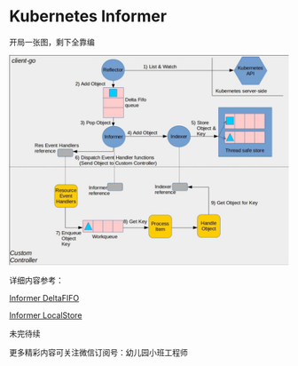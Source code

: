 # Kubernetes Informer


开局一张图，剩下全靠编

![img](informer.jpeg)

详细内容参考：

[Informer DeltaFIFO](../kubernetes-informer-deltafifo)

[Informer LocalStore](../kubernetes-informer-localstore)

未完待续



更多精彩内容可关注微信订阅号：幼儿园小班工程师
